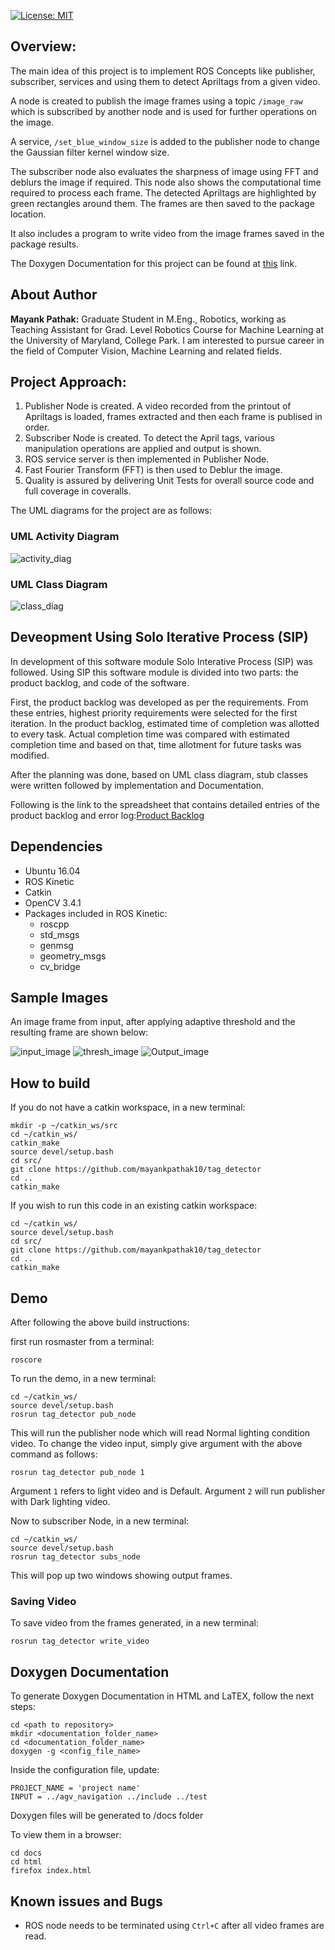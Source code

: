 [![License: MIT](https://img.shields.io/badge/License-MIT-green.svg)](https://opensource.org/licenses/MIT)


## Overview:
The main idea of this project is to implement ROS Concepts like publisher, subscriber, services and using them to detect Apriltags from a given video. 

A node is created to publish the image frames using a topic ```/image_raw ``` which is subscribed by another node and is used for further operations on the image. 

A service, ```/set_blue_window_size``` is added to the publisher node to change the Gaussian filter kernel window size. 

The subscriber node also evaluates the sharpness of image using FFT and deblurs the image if required. 
This node also shows the computational time required to process each frame. The detected Apriltags are highlighted by green rectangles around them. The frames are then saved to the package location.

It also includes a program to write video from the image frames saved in the package results.


The Doxygen Documentation for this project can be found at [this](file:///home/shivang/catkin_ws/src/tag_detector/docs/html/annotated.html) link. 

## About Author

__Mayank Pathak:__ Graduate Student in M.Eng., Robotics, working as Teaching Assistant for Grad. Level Robotics Course for Machine Learning at the University of Maryland, College Park. I am interested to pursue career in the field of Computer Vision, Machine Learning and related fields.

## Project Approach:
1. Publisher Node is created.
	A video recorded from the printout of Apriltags is loaded, frames extracted and then each frame is publised in order.  
2. Subscriber Node is created.
	To detect the April tags, various manipulation operations are applied and output is shown.
3. ROS service server is then implemented in Publisher Node.
4. Fast Fourier Transform (FFT) is then used to Deblur the image.
6. Quality is assured by delivering Unit Tests for overall source code and full coverage in coveralls. 

The UML diagrams for the project are as follows:
### UML Activity Diagram
![activity_diag](https://github.com/mayankpathak10/tag_detector/blob/master/UML/initial/tag_detector_ActivityDiagram.jpeg)
### UML Class Diagram
![class_diag](https://github.com/mayankpathak10/tag_detector/blob/master/UML/initial/tag_detector_Class_diagram.jpeg)


## Deveopment Using Solo Iterative Process (SIP)
In development of this software module Solo Interative Process (SIP) was followed. Using SIP this software module is divided into two parts: the product backlog, and code of the software.

First, the product backlog was developed as per the requirements. From these entries, highest priority requirements were selected for the first iteration. In the product backlog, estimated time of completion was allotted to every task. Actual completion time was compared with estimated completion time and based on that, time allotment for future tasks was modified.

After the planning was done, based on UML class diagram, stub classes were written followed by implementation and Documentation.

Following is the link to the spreadsheet that contains detailed entries of the product backlog and error log:[Product Backlog](https://docs.google.com/spreadsheets/d/1IvdiBzc3T5-pWsjkV7SkqSRE5-VnDC9NLZS4jSi_JfM/edit?usp=sharing)


## Dependencies
- Ubuntu 16.04
- ROS Kinetic
- Catkin
- OpenCV 3.4.1
- Packages included in ROS Kinetic:	
    - roscpp
	- std_msgs
	- genmsg
	- geometry_msgs
	- cv_bridge


## Sample Images
An image frame from input, after applying adaptive threshold and the resulting frame are shown below:

![input_image](https://github.com/mayankpathak10/tag_detector/blob/video_write/results/input_frame.jpg)
![thresh_image](https://github.com/mayankpathak10/tag_detector/blob/video_write/results/light_thresh.png)
![Output_image](https://github.com/mayankpathak10/tag_detector/blob/video_write/results/frames/light/20.jpg)

## How to build
If you do not have a catkin workspace, in a new terminal:
```
mkdir -p ~/catkin_ws/src
cd ~/catkin_ws/
catkin_make
source devel/setup.bash
cd src/
git clone https://github.com/mayankpathak10/tag_detector
cd ..
catkin_make
```
If you wish to run this code in an existing catkin workspace:
```
cd ~/catkin_ws/
source devel/setup.bash
cd src/
git clone https://github.com/mayankpathak10/tag_detector
cd ..
catkin_make
```

## Demo

After following the above build instructions:

first run rosmaster from a terminal:
```
roscore
```
To run the demo, in a new terminal:
```
cd ~/catkin_ws/
source devel/setup.bash
rosrun tag_detector pub_node
```
This will run the publisher node which will read Normal lighting condition video. To change the video input, simply give argument with the above command as follows:

```rosrun tag_detector pub_node 1```

Argument `1` refers to light video and is Default. Argument `2` will run publisher with Dark lighting video.

Now to subscriber Node, in a new terminal:
```
cd ~/catkin_ws/
source devel/setup.bash
rosrun tag_detector subs_node 
```
This will pop up two windows showing output frames.

### Saving Video
 To save video from the frames generated, in a new terminal:
```
rosrun tag_detector write_video
```

## Doxygen Documentation
To generate Doxygen Documentation in HTML and LaTEX, follow the next steps:
```
cd <path to repository>
mkdir <documentation_folder_name>
cd <documentation_folder_name>
doxygen -g <config_file_name>
```
Inside the configuration file, update:
```
PROJECT_NAME = 'project name'
INPUT = ../agv_navigation ../include ../test
```
Doxygen files will be generated to /docs folder

To view them in a browser:
```
cd docs
cd html
firefox index.html
```
## Known issues and Bugs
* ROS node needs to be terminated using `Ctrl+C` after all video frames are read.

